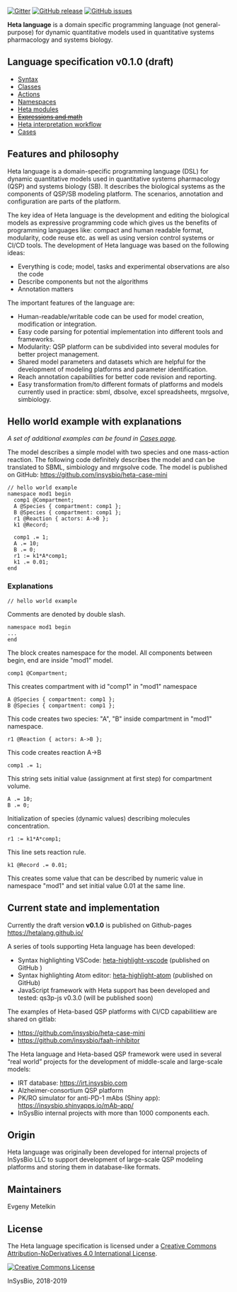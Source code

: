 
[![Gitter](https://badges.gitter.im/hetalang/community.svg)](https://gitter.im/hetalang/community?utm_source=badge&utm_medium=badge&utm_campaign=pr-badge)
[![GitHub release](https://img.shields.io/github/release/hetalang/hetalang.github.io.svg)](https://github.com/hetalang/hetalang.github.io/releases/)
[![GitHub issues](https://img.shields.io/github/issues/hetalang/hetalang.github.io.svg)](https://GitHub.com/hetalang/hetalang.github.io/issues/)

**Heta language** is a domain specific programming language (not general-purpose) for dynamic quantitative models used in quantitative systems pharmacology and systems biology.

## Language specification v0.1.0 (draft)

- [Syntax](syntax)
- [Classes](classes)
- [Actions](actions)
- [Namespaces](namespaces)
- [Heta modules](modules)
- ~~[Expressions and math](expressions)~~
- [Heta interpretation workflow](workflow)
- [Cases](cases)

## Features and philosophy
Heta language is a domain-specific programming language (DSL) for dynamic quantitative models used in quantitative systems pharmacology (QSP) and systems biology (SB).  It describes the biological systems as the components of QSP/SB modeling platform. The scenarios, annotation and configuration are parts of the platform.

The key idea of Heta language is the development and editing the biological models as expressive programming code which gives us the benefits of programming languages like: compact and human readable format, modularity, code reuse etc. as well as using version control systems or CI/CD tools. The development of Heta language was based on the following ideas:

-	Everything is code; model, tasks and experimental observations are also the code
-	Describe components but not the algorithms
-	Annotation matters

The important features of the language are:

-	Human-readable/writable code can be used for model creation, modification or integration.
-	Easy code parsing for potential implementation into different tools and frameworks.
-	Modularity: QSP platform can be subdivided into several modules for better project management.
-	Shared model parameters and datasets which are helpful for the development of modeling platforms and parameter identification.
-	Reach annotation capabilities for better code revision and reporting.
-	Easy transformation from/to different formats of platforms and models currently used in practice: sbml, dbsolve, excel spreadsheets, mrgsolve, simbiology.

## Hello world example with explanations
*A set of additional examples can be found in [Cases page](cases).*

The model describes a simple model with two species and one mass-action reaction. The following code definitely describes the model and can be translated to SBML, simbiology and mrgsolve code. The model is published on GitHub: <https://github.com/insysbio/heta-case-mini>

```Heta
// hello world example
namespace mod1 begin
  comp1 @Compartment;
  A @Species { compartment: comp1 };
  B @Species { compartment: comp1 };
  r1 @Reaction { actors: A->B };
  k1 @Record;

  comp1 .= 1;
  A .= 10;
  B .= 0;
  r1 := k1*A*comp1;
  k1 .= 0.01;
end
```
### Explanations
```
// hello world example
```
Comments are denoted by double slash.
```heta
namespace mod1 begin
...
end
```
The block creates namespace for the model. All components between begin, end are inside "mod1" model.
```heta
comp1 @Compartment;
```
This creates compartment with id "comp1" in "mod1" namespace
```
A @Species { compartment: comp1 };
B @Species { compartment: comp1 };
```
This code creates two species: "A", "B" inside compartment in "mod1" namespace.
```heta  
r1 @Reaction { actors: A->B };
```
This code creates reaction A->B
```
comp1 .= 1;
```
This string sets initial value (assignment at first step) for compartment volume.
```
A .= 10;
B .= 0;
```
Initialization of species (dynamic values) describing molecules concentration.
```
r1 := k1*A*comp1;
```
This line sets reaction rule.
```
k1 @Record .= 0.01;
```
This creates some value that can be described by numeric value in namespace "mod1" and set initial value 0.01 at the same line.

## Current state and implementation
Currently the draft version **v0.1.0** is published on Github-pages <https://hetalang.github.io/>

A series of tools supporting Heta language has been developed:
- Syntax highlighting VSCode: [heta-highlight-vscode](https://github.com/insysbio/heta-highlight-vscode) (published on GitHub )
- Syntax highlighting Atom editor: [heta-highlight-atom](https://github.com/insysbio/heta-highlight-atom) (published on GitHub)
- JavaScript framework with Heta support has been developed and tested: qs3p-js v0.3.0 (will be published soon)

The examples of Heta-based QSP platforms with CI/CD capabilitiew are shared on gitlab: 
- <https://github.com/insysbio/heta-case-mini> 
- <https://github.com/insysbio/faah-inhibitor>

The Heta language and Heta-based QSP framework were used in several “real world” projects for the development of middle-scale and large-scale models:
-	IRT database: <https://irt.insysbio.com> 
-	Alzheimer-consortium QSP platform
-	PK/RO simulator for anti-PD-1 mAbs (Shiny app): <https://insysbio.shinyapps.io/mAb-app/>
-	InSysBio internal projects with more than 1000 components each.

## Origin
Heta language was originally been developed for internal projects of InSysBio LLC to support development of large-scale QSP modeling platforms and storing them in database-like formats.

## Maintainers
Evgeny Metelkin

## License
The Heta language specification is licensed under a <a rel="license" href="">[Creative Commons Attribution-NoDerivatives 4.0 International License](http://creativecommons.org/licenses/by-nd/4.0/).

[![Creative Commons License](https://i.creativecommons.org/l/by-nd/4.0/80x15.png)](http://creativecommons.org/licenses/by-nd/4.0/)

InSysBio, 2018-2019

